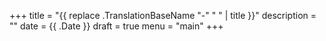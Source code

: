 +++
title = "{{ replace .TranslationBaseName "-" " " | title }}"
description = "" 
date = {{ .Date }}
draft = true
menu = "main"
+++

